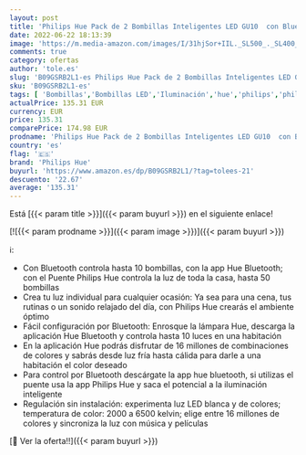 ```yaml
---
layout: post
title: 'Philips Hue Pack de 2 Bombillas Inteligentes LED GU10  con Bluetooth  Luz Blanca y Color + Bombilla Inteligente LED GU10  con Bluetooth  Luz Blanca y Color'
date: 2022-06-22 18:13:39
image: 'https://m.media-amazon.com/images/I/31hjSor+IIL._SL500_._SL400_.jpg'
comments: true
category: ofertas
author: 'tole.es'
slug: 'B09GSRB2L1-es Philips Hue Pack de 2 Bombillas Inteligentes LED GU10 con...'
sku: 'B09GSRB2L1-es'
tags: [ 'Bombillas','Bombillas LED','Iluminación','hue','philips','philips hue','🇪🇸', ]
actualPrice: 135.31 EUR
currency: EUR
price: 135.31
comparePrice: 174.98 EUR
prodname: 'Philips Hue Pack de 2 Bombillas Inteligentes LED GU10  con Bluetooth  Luz Blanca y Color + Bombilla Inteligente LED GU10  con Bluetooth  Luz Blanca y Color'
country: 'es'
flag: '🇪🇸'
brand: 'Philips Hue'
buyurl: 'https://www.amazon.es/dp/B09GSRB2L1/?tag=tolees-21'
descuento: '22.67'
average: '135.31'
---
```


Está [{{< param title >}}]({{< param buyurl >}}) en el siguiente enlace!

[![{{< param prodname >}}]({{< param image >}})]({{< param buyurl >}})

ℹ️:

- Con Bluetooth controla hasta 10 bombillas, con la app Hue Bluetooth; con el Puente Philips Hue controla la luz de toda la casa, hasta 50 bombillas
- Crea tu luz individual para cualquier ocasión: Ya sea para una cena, tus rutinas o un sonido relajado del día, con Philips Hue crearás el ambiente óptimo
- Fácil configuración por Bluetooth: Enrosque la lámpara Hue, descarga la aplicación Hue Bluetooth y controla hasta 10 luces en una habitación
- En la aplicación Hue podrás disfrutar de 16 millones de combinaciones de colores y sabrás desde luz fría hasta cálida para darle a una habitación el color deseado
- Para control por Bluetooth descárgate la app hue bluetooth, si utilizas el puente usa la app Philips Hue y saca el potencial a la iluminación inteligente
- Regulación sin instalación: experimenta luz LED blanca y de colores; temperatura de color: 2000 a 6500 kelvin; elige entre 16 millones de colores y sincroniza la luz con música y películas

[🛒 Ver la oferta!!]({{< param buyurl >}})
